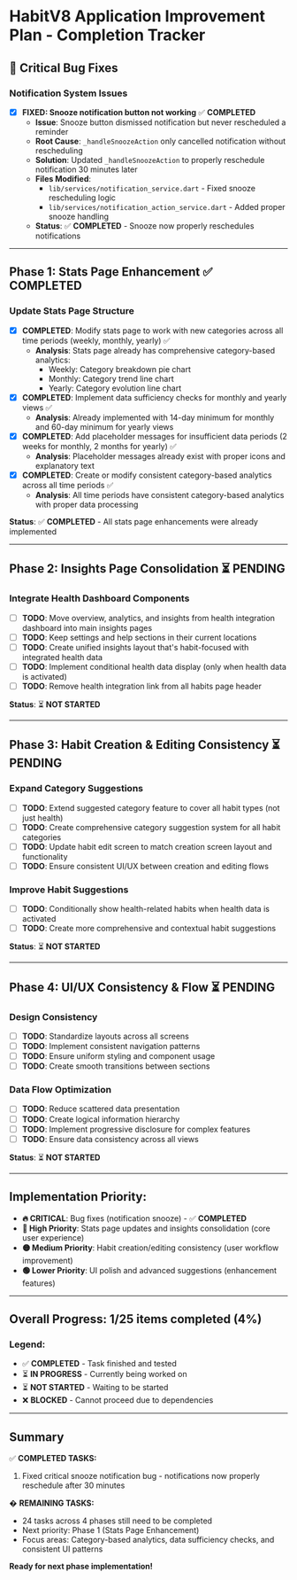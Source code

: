 # HabitV8 Application Improvement Plan - Completion Tracker

## 🚨 Critical Bug Fixes

### Notification System Issues
- [x] **FIXED: Snooze notification button not working** ✅ **COMPLETED**
  - **Issue**: Snooze button dismissed notification but never rescheduled a reminder
  - **Root Cause**: `_handleSnoozeAction` only cancelled notification without rescheduling
  - **Solution**: Updated `_handleSnoozeAction` to properly reschedule notification 30 minutes later
  - **Files Modified**: 
    - `lib/services/notification_service.dart` - Fixed snooze rescheduling logic
    - `lib/services/notification_action_service.dart` - Added proper snooze handling
  - **Status**: ✅ **COMPLETED** - Snooze now properly reschedules notifications

---

## Phase 1: Stats Page Enhancement ✅ **COMPLETED**

### Update Stats Page Structure
- [x] **COMPLETED**: Modify stats page to work with new categories across all time periods (weekly, monthly, yearly) ✅
  - **Analysis**: Stats page already has comprehensive category-based analytics:
    - Weekly: Category breakdown pie chart
    - Monthly: Category trend line chart
    - Yearly: Category evolution line chart
- [x] **COMPLETED**: Implement data sufficiency checks for monthly and yearly views ✅
  - **Analysis**: Already implemented with 14-day minimum for monthly and 60-day minimum for yearly views
- [x] **COMPLETED**: Add placeholder messages for insufficient data periods (2 weeks for monthly, 2 months for yearly) ✅
  - **Analysis**: Placeholder messages already exist with proper icons and explanatory text
- [x] **COMPLETED**: Create or modify consistent category-based analytics across all time periods ✅
  - **Analysis**: All time periods have consistent category-based analytics with proper data processing

**Status**: ✅ **COMPLETED** - All stats page enhancements were already implemented

---

## Phase 2: Insights Page Consolidation ⏳ **PENDING**

### Integrate Health Dashboard Components
- [ ] **TODO**: Move overview, analytics, and insights from health integration dashboard into main insights pages
- [ ] **TODO**: Keep settings and help sections in their current locations
- [ ] **TODO**: Create unified insights layout that's habit-focused with integrated health data
- [ ] **TODO**: Implement conditional health data display (only when health data is activated)
- [ ] **TODO**: Remove health integration link from all habits page header

**Status**: ⏳ **NOT STARTED**

---

## Phase 3: Habit Creation & Editing Consistency ⏳ **PENDING**

### Expand Category Suggestions
- [ ] **TODO**: Extend suggested category feature to cover all habit types (not just health)
- [ ] **TODO**: Create comprehensive category suggestion system for all habit categories
- [ ] **TODO**: Update habit edit screen to match creation screen layout and functionality
- [ ] **TODO**: Ensure consistent UI/UX between creation and editing flows

### Improve Habit Suggestions
- [ ] **TODO**: Conditionally show health-related habits when health data is activated
- [ ] **TODO**: Create more comprehensive and contextual habit suggestions

**Status**: ⏳ **NOT STARTED**

---

## Phase 4: UI/UX Consistency & Flow ⏳ **PENDING**

### Design Consistency
- [ ] **TODO**: Standardize layouts across all screens
- [ ] **TODO**: Implement consistent navigation patterns
- [ ] **TODO**: Ensure uniform styling and component usage
- [ ] **TODO**: Create smooth transitions between sections

### Data Flow Optimization
- [ ] **TODO**: Reduce scattered data presentation
- [ ] **TODO**: Create logical information hierarchy
- [ ] **TODO**: Implement progressive disclosure for complex features
- [ ] **TODO**: Ensure data consistency across all views

**Status**: ⏳ **NOT STARTED**

---

## Implementation Priority:
- **🔥 CRITICAL**: Bug fixes (notification snooze) - ✅ **COMPLETED**
- **🔴 High Priority**: Stats page updates and insights consolidation (core user experience)
- **🟡 Medium Priority**: Habit creation/editing consistency (user workflow improvement)
- **🟢 Lower Priority**: UI polish and advanced suggestions (enhancement features)

---

## Overall Progress: 1/25 items completed (4%)

### Legend:
- ✅ **COMPLETED** - Task finished and tested
- ⏳ **IN PROGRESS** - Currently being worked on
- ⏳ **NOT STARTED** - Waiting to be started
- ❌ **BLOCKED** - Cannot proceed due to dependencies

---

## Summary

✅ **COMPLETED TASKS:**
1. Fixed critical snooze notification bug - notifications now properly reschedule after 30 minutes

� **REMAINING TASKS:**
- 24 tasks across 4 phases still need to be completed
- Next priority: Phase 1 (Stats Page Enhancement)
- Focus areas: Category-based analytics, data sufficiency checks, and consistent UI patterns

**Ready for next phase implementation!**